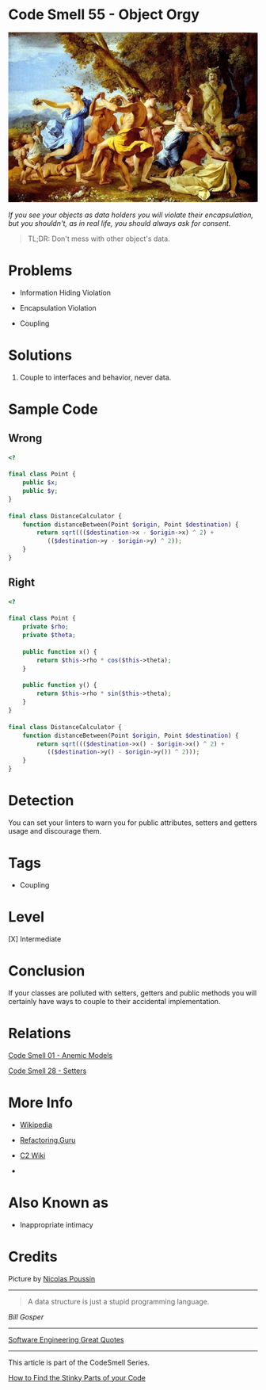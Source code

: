 # Code Smell 55 - Object Orgy

![Code Smell 55 - Object Orgy](Code%20Smell%2055%20-%20Object%20Orgy.jpeg)

*If you see your objects as data holders you will violate their encapsulation, but you shouldn't, as in real life, you should always ask for consent.*

> TL;DR: Don't mess with other object's data.

# Problems

- Information Hiding Violation

- Encapsulation Violation

- Coupling

# Solutions

1. Couple to interfaces and behavior, never data.

# Sample Code

## Wrong

<!-- [Gist Url](https://gist.github.com/mcsee/ee56984fadcd35eb91b7e2617eec875a) -->

```php
<?

final class Point {
    public $x;
    public $y;
}

final class DistanceCalculator {
    function distanceBetween(Point $origin, Point $destination) {
        return sqrt((($destination->x - $origin->x) ^ 2) + 
           (($destination->y - $origin->y) ^ 2));
    }
}
```

## Right

<!-- [Gist Url](https://gist.github.com/mcsee/4135a48a51ff4361359326f2d4b2076e) -->

```php
<?

final class Point {
    private $rho;
    private $theta;

    public function x() {
        return $this->rho * cos($this->theta);
    }

    public function y() {
        return $this->rho * sin($this->theta);
    }
}

final class DistanceCalculator {
    function distanceBetween(Point $origin, Point $destination) {
        return sqrt((($destination->x() - $origin->x() ^ 2) + 
           (($destination->y() - $origin->y()) ^ 2)));
    }
}
```

# Detection

You can set your linters to warn you for public attributes, setters and getters usage and discourage them.

# Tags

- Coupling

# Level

[X] Intermediate

# Conclusion

If your classes are polluted with setters, getters and public methods you will certainly have ways to couple to their accidental implementation.

# Relations

[Code Smell 01 - Anemic Models](https://github.com/mcsee/Software-Design-Articles/tree/main/Articles/Code%20Smells/Code%20Smell%2001%20-%20Anemic%20Models/readme.md)

[Code Smell 28 - Setters](https://github.com/mcsee/Software-Design-Articles/tree/main/Articles/Code%20Smells/Code%20Smell%2028%20-%20Setters/readme.md)

# More Info

- [Wikipedia](https://en.wikipedia.org/wiki/Object_orgy)

- [Refactoring.Guru](https://refactoring.guru/es/smells/inappropriate-intimacy)

- [C2 Wiki](http://wiki.c2.com/?InappropriateIntimacy)
- 
# Also Known as

- Inappropriate intimacy

# Credits

Picture by [Nicolas Poussin](https://www.nationalgallery.org.uk/paintings/nicolas-poussin-a-bacchanalian-revel-before-a-term#)

* * *

> A data structure is just a stupid programming language.

_Bill Gosper_
 
* * *
 
[Software Engineering Great Quotes](https://github.com/mcsee/Software-Design-Articles/tree/main/Articles/Quotes/Software%20Engineering%20Great%20Quotes/readme.md)

* * *

This article is part of the CodeSmell Series.

[How to Find the Stinky Parts of your Code](https://github.com/mcsee/Software-Design-Articles/tree/main/Articles/Code%20Smells/How%20to%20Find%20the%20Stinky%20parts%20of%20your%20Code/readme.md)